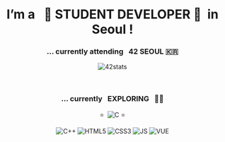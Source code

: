 <div align="center">

# I’m a &nbsp; 🌟 STUDENT DEVELOPER 🌟 &nbsp;in Seoul ! #

 ### ... currently attending &nbsp; 42 SEOUL 🇰🇷

![42stats](https://badge42.herokuapp.com/api/stats/ji-kim)

<br>
 
### ... currently &nbsp; EXPLORING &nbsp; 🧗‍♀️ 
⭐ &nbsp;![C](https://img.shields.io/badge/C-00599C) ⭐ <br>
 
![C++](https://img.shields.io/badge/C%2B%2B-00599C?logo=c%2B%2B&logoColor=white) ![HTML5](https://img.shields.io/badge/HTML5-E34F26?logo=html5&logoColor=white) ![CSS3](https://img.shields.io/badge/CSS3-1572B6?logo=css3&logoColor=white) ![JS](https://img.shields.io/badge/JavaScript-323330?logo=javascript&logoColor=F7DF1E) ![VUE](https://img.shields.io/badge/Vue.js-35495E?logo=vuedotjs&logoColor=4FC08D)
</div>
